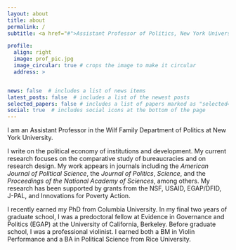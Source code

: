 ```yaml
---
layout: about
title: about
permalink: /
subtitle: <a href="#">Assistant Professor of Politics, New York University</a>

profile:
  align: right
  image: prof_pic.jpg
  image_circular: true # crops the image to make it circular
  address: >


news: false  # includes a list of news items
latest_posts: false  # includes a list of the newest posts
selected_papers: false # includes a list of papers marked as "selected={true}"
social: true  # includes social icons at the bottom of the page
---
```



I am an Assistant Professor in the Wilf Family Department of Politics at New York University. 

I write on the political economy of institutions and development. My current research focuses on the comparative study of bureaucracies and on research design. My work appears in journals including the <em>American Journal of Political Science</em>, the <em>Journal of Politics</em>, <em>Science</em>, and the <em>Proceedings of the National Academy of Sciences</em>, among others. My research has been supported by grants from the NSF, USAID, EGAP/DFID, J-PAL, and Innovations for Poverty Action.

I recently earned my PhD from Columbia University. In my final two years of graduate school, I was a predoctoral fellow at Evidence in Governance and Politics (EGAP) at the University of California, Berkeley. Before graduate school, I was a professional violinist. I earned both a BM in Violin Performance and a BA in Political Science from Rice University.